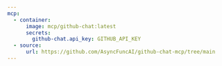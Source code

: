 ```yaml
---
mcp:
  - container:
      image: mcp/github-chat:latest
      secrets:
        github-chat.api_key: GITHUB_API_KEY
  - source:
      url: https://github.com/AsyncFuncAI/github-chat-mcp/tree/main
---
```

